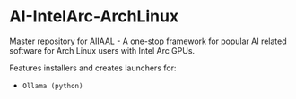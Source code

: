 # AI-IntelArc-ArchLinux
Master repository for AIIAAL - A one-stop framework for popular AI related software for Arch Linux users with Intel Arc GPUs.

Features installers and creates launchers for:
*     Ollama (python)
